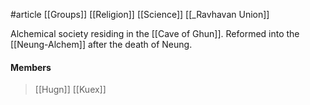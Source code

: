 #article 
[[Groups]]
[[Religion]]
[[Science]]
[[_Ravhavan Union]]

Alchemical society residing in the [[Cave of Ghun]]. Reformed into the [[Neung-Alchem]] after the death of Neung.

#### Members
> [[Hugn]]
> [[Kuex]]
